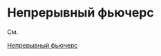 # Непрерывный фьючерс

См. 

[Непрерывный фьючерс](../../hydra/instruments_and_boards/continuous_futures.md)

